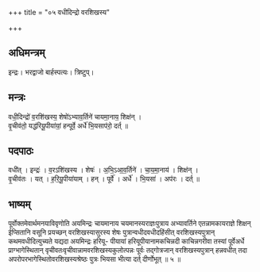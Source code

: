 +++
title = "०५ वधीदिन्द्रो वरशिखस्य"

+++
## अधिमन्त्रम्
इन्द्रः। भरद्वाजो बार्हस्पत्यः। त्रिष्टुप्।

## मन्त्रः
वधी॒दिन्द्रो॑ व॒रशि॑खस्य॒ शेषो॑ऽभ्याव॒र्तिने॑ चायमा॒नाय॒ शिक्ष॑न् ।  
वृ॒चीव॑तो॒ यद्ध॑रियू॒पीया॑यां॒ हन्पूर्वे॒ अर्धे॑ भि॒यसाप॑रो॒ दर्त् ॥

## पदपाठः
वधी॑त् । इन्द्रः॑ । व॒रऽशि॑खस्य । शेषः॑ । अ॒भि॒ऽआ॒व॒र्तिने॑ । चा॒य॒मा॒नाय॑ । शिक्ष॑न् ।  
वृ॒चीव॑तः । यत् । ह॒रि॒यू॒पीया॑याम् । हन् । पूर्वे॑ । अर्धे॑ । भि॒यसा॑ । अप॑रः । दर्त् ॥

## भाष्यम्
पूर्वोक्तमेवार्थमनयाविवृणोति अयमिन्द्रः चायमानाय चयमानस्यराज्ञःपुत्राय अभ्यावर्तिने एतन्नामकायराज्ञे शिक्षन् ईप्सितानि वसूनि प्रयच्छन् वरशिखस्यासुरस्य शेषः पुत्रान्वधीदवधीदहिंसीत् वरशिखस्यपुत्रान् कथमवधीदित्युच्यते यद्यदा अयमिन्द्रः हरियू- पीयायां हरियूपीयानामकचिन्नदी काचिन्नगरीवा तस्यां पूर्वेअर्धे प्राग्भागेस्थितान् वृचीवतःवृचीवान्नामवरशिखस्यकुलोत्पन्नः पूर्वः तद्गोत्रजान् वरशिखस्यपुत्रान् हन्नवधीत् तदा अपरोपरभागेस्थितोवरशिखस्यश्रेष्ठः पुत्रः भियसा भीत्या दर्त् दीर्णोभूत् ॥ ५ ॥
